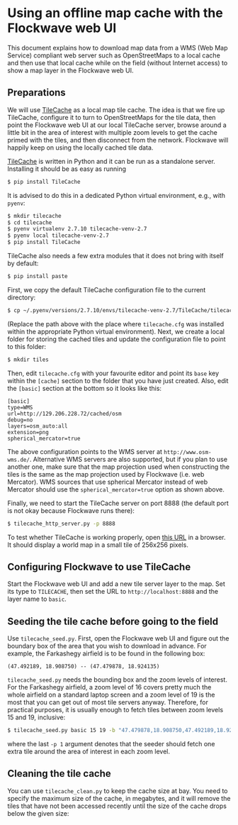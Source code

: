 Using an offline map cache with the Flockwave web UI
====================================================

This document explains how to download map data from a WMS (Web Map Service) compliant web server such as OpenStreetMaps to a local cache and then use that local cache while on the field (without Internet access) to show a map layer in the Flockwave web UI.

Preparations
------------

We will use [TileCache](http://tilecache.org/) as a local map tile cache. The idea is that we fire up TileCache, configure it to turn to OpenStreetMaps for the tile data, then point the Flockwave web UI at our local TileCache server, browse around a little bit in the area of interest with multiple zoom levels to get the cache primed with the tiles, and then disconnect from the network. Flockwave will happily keep on using the locally cached tile data.

[TileCache](http://tilecache.org/) is written in Python and it can be run as a standalone server. Installing it should be as easy as running

```sh
$ pip install TileCache
```

It is advised to do this in a dedicated Python virtual environment, e.g., with ``pyenv``:

```sh
$ mkdir tilecache
$ cd tilecache
$ pyenv virtualenv 2.7.10 tilecache-venv-2.7
$ pyenv local tilecache-venv-2.7
$ pip install TileCache
```

TileCache also needs a few extra modules that it does not bring with itself by default:

```sh
$ pip install paste
```

First, we copy the default TileCache configuration file to the current directory:

```sh
$ cp ~/.pyenv/versions/2.7.10/envs/tilecache-venv-2.7/TileCache/tilecache.cfg tilecache.cfg
```

(Replace the path above with the place where ``tilecache.cfg`` was installed within the appropriate Python virtual environment). Next, we create a local folder for storing the cached tiles and update the configuration file to point to this folder:

```sh
$ mkdir tiles
```

Then, edit ``tilecache.cfg`` with your favourite editor and point its ``base`` key within the ``[cache]`` section to the folder that you have just created. Also, edit the ``[basic]`` section at the bottom so it looks like this:

```
[basic]
type=WMS
url=http://129.206.228.72/cached/osm
debug=no
layers=osm_auto:all
extension=png
spherical_mercator=true
```

The above configuration points to the WMS server at ``http://www.osm-wms.de/``. Alternative WMS servers are also
supported, but if you plan to use another one, make sure that the map projection used when constructing the tiles
is the same as the map projection used by Flockwave (i.e. web Mercator). WMS sources that use spherical Mercator
instead of web Mercator should use the ``spherical_mercator=true`` option as shown above.

Finally, we need to start the TileCache server on port 8888 (the default port is not okay because Flockwave runs there):

```sh
$ tilecache_http_server.py -p 8888
```

To test whether TileCache is working properly, open [this URL][1] in a browser. It should display a world map in
a small tile of 256x256 pixels.

  [1]: http://localhost:8888/1.0.0/basic/0/0/0.png

Configuring Flockwave to use TileCache
--------------------------------------

Start the Flockwave web UI and add a new tile server layer to the map.
Set its type to ``TILECACHE``, then set the URL to ``http://localhost:8888``
and the layer name to ``basic``.

Seeding the tile cache before going to the field
------------------------------------------------

Use ``tilecache_seed.py``. First, open the Flockwave web UI and figure out
the boundary box of the area that you wish to download in advance. For
example, the Farkashegy airfield is to be found in the following box:

```
(47.492189, 18.908750) -- (47.479878, 18.924135)
```

``tilecache_seed.py`` needs the bounding box and the zoom levels of interest.
For the Farkashegy airfield, a zoom level of 16 covers pretty much the
whole airfield on a standard laptop screen and a zoom level of 19 is the
most that you can get out of most tile servers anyway. Therefore, for
practical purposes, it is usually enough to fetch tiles between zoom levels
15 and 19, inclusive:

```sh
$ tilecache_seed.py basic 15 19 -b "47.479878,18.908750,47.492189,18.924135" -p 1
```

where the last ``-p 1`` argument denotes that the seeder should fetch one extra
tile around the area of interest in each zoom level.

Cleaning the tile cache
-----------------------

You can use ``tilecache_clean.py`` to keep the cache size at bay. You need
to specify the maximum size of the cache, in megabytes, and it will remove
the tiles that have not been accessed recently until the size of the cache
drops below the given size:
